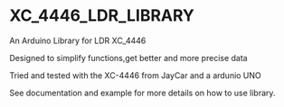 # XC_4446_LDR_LIBRARY

An Arduino Library for LDR XC_4446

Designed to simplify functions,get better and more precise data

Tried and tested with the XC-4446 from JayCar and a ardunio UNO

See documentation and example for more details on how to use library.
